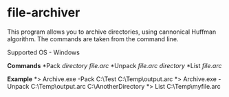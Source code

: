 # file-archiver

This program allows you to archive directories, using cannonical Huffman algorithm.
The commands are taken from the command line.

Supported OS - Windows

**Commands**
*Pack *directory* *file.arc*
*Unpack *file.arc* *directory*
*List *file.arc*

**Example**
*> Archive.exe -Pack C:\Test C:\Temp\output.arc
*> Archive.exe -Unpack C:\Temp\output.arc C:\AnotherDirectory
*> List C:\Temp\myfile.arc



